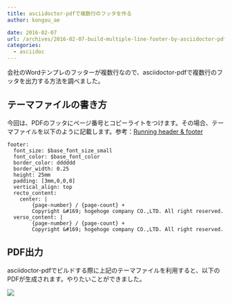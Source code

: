 ```yaml
---
title: asciidoctor-pdfで複数行のフッタを作る
author: kongou_ae
date: 2016-02-07
url: /archives/2016-02-07-build-multiple-line-footer-by-asciidoctor-pdf
categories:
  - asciidoc
---
```


会社のWordテンプレのフッターが複数行なので、asciidoctor-pdfで複数行のフッタを出力する方法を調べました。

## テーマファイルの書き方

今回は、PDFのフッタにページ番号とコピーライトをつけます。その場合、テーマファイルを以下のように記載します。参考：[Running header & footer](https://github.com/asciidoctor/asciidoctor-pdf/blob/master/docs/theming-guide.adoc#running-header--footer)

```
footer:
  font_size: $base_font_size_small
  font_color: $base_font_color
  border_color: dddddd
  border_width: 0.25
  height: 25mm
  padding: [3mm,0,0,0]
  vertical_align: top
  recto_content:
    center: |
        {page-number} / {page-count} +
        Copyright &#169; hogehoge company CO.,LTD. All right reserved.
  verso_content: |
        {page-number} / {page-count} +
        Copyright &#169; hogehoge company CO.,LTD. All right reserved.
```

## PDF出力

asciidoctor-pdfでビルドする際に上記のテーマファイルを利用すると、以下のPDFが生成されます。やりたいことができました。

![](http://aimless.jp/blog/images/2016-02-07-001.png)
